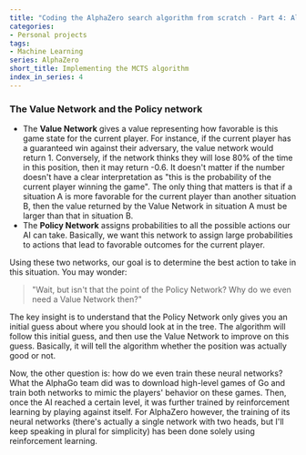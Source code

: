 ```yaml
---
title: "Coding the AlphaZero search algorithm from scratch - Part 4: AlphaZero's improvements upon MCTS"
categories:
- Personal projects
tags:
- Machine Learning
series: AlphaZero
short_title: Implementing the MCTS algorithm
index_in_series: 4
---
```


### The Value Network and the Policy network
- The **Value Network**  gives a value representing how favorable is this game state for the current player. For instance, if the current player has a guaranteed win against their adversary, the value network would return 1. Conversely, if the network thinks they will lose 80% of the time in this position, then it may return -0.6. It doesn't matter if the number doesn't have a clear interpretation as "this is the probability of the current player winning the game". The only thing that matters is that if a situation A is more favorable for the current player than another situation B, then the value returned by the Value Network in situation A must be larger than that in situation B.
- The **Policy Network** assigns probabilities to all the possible actions our AI can take. Basically, we want this network to assign large probabilities to actions that lead to favorable outcomes for the current player.

Using these two networks, our goal is to determine the best action to take in this situation. You may wonder:
> "Wait, but isn't that the point of the Policy Network? Why do we even need a Value Network then?"

The key insight is to understand that the Policy Network only gives you an initial guess about where you should look at in the tree. The algorithm will follow this initial guess, and then use the Value Network to improve on this guess. Basically, it will tell the algorithm whether the position was actually good or not.

Now, the other question is: how do we even train these neural networks? What the AlphaGo team did was to download high-level games of Go and train both networks to mimic the players' behavior on these games. Then, once the AI reached a certain level, it was further trained by reinforcement learning by playing against itself. For AlphaZero however, the training of its neural networks (there's actually a single network with two heads, but I'll keep speaking in plural for simplicity) has been done solely using reinforcement learning.
